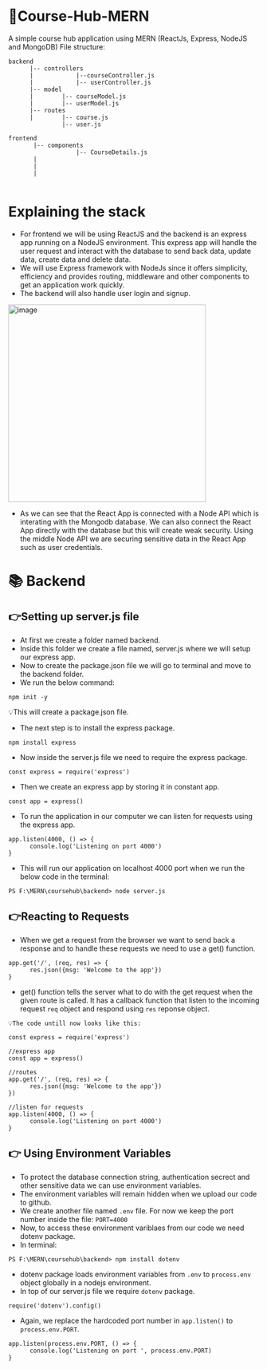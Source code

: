 # 🚀Course-Hub-MERN
A simple course hub application using MERN (ReactJs, Express, NodeJS and MongoDB)
File structure:
```
backend
      |-- controllers
      |            |--courseController.js
      |            |-- userController.js
      |-- model
      |        |-- courseModel.js
      |        |-- userModel.js
      |-- routes
      |        |-- course.js
               |-- user.js
               
frontend
       |-- components
                   |-- CourseDetails.js
       |
       |
       |
      
```  

# Explaining the stack
- For frontend we will be using ReactJS and the backend is an express app running on a NodeJS environment. This express app will handle the user request and interact with the database to send back data, update data, create data and delete data.
- We will use Express framework with NodeJs since it offers simplicity, efficiency and provides routing, middleware and other components to get an application work quickly. 
- The backend will also handle user login and signup.
<img width="396" alt="image" src="https://user-images.githubusercontent.com/66726759/204442129-1ebb205d-7583-45d9-8d65-4502f3d28b7c.png">

- As we can see that the React App is connected with a Node API which is interating with the Mongodb database. We can also connect the  React App directly with the database but this will create weak security. Using the middle Node API we are securing sensitive data in the React App such as user credentials. 


# 📚 Backend

## 👉Setting up server.js file
- At first we create a folder named backend. 
- Inside this folder we create a file named, server.js where we will setup our express app. 
- Now to create the package.json file we will go to terminal and move to the backend folder.
- We run the below command: 
```
npm init -y
```
💡This will create a package.json file.
- The next step is to install the express package.
```
npm install express
```
- Now inside the server.js file we need to require the express package. 
``` 
const express = require('express')
```
- Then we create an express app by storing it in constant app. 
```
const app = express()
```
- To run the application in our computer we can listen for requests using the express app. 
```
app.listen(4000, () => {
      console.log('Listening on port 4000')
}
```
- This will run our application on localhost 4000 port when we run the below code in the terminal: 
```
PS F:\MERN\coursehub\backend> node server.js
```
## 👉Reacting to Requests
- When we get a request from the browser we want to send back a response and to handle these requests we need to use a get() function. 
```
app.get('/', (req, res) => {
      res.json({msg: 'Welcome to the app'})
}
```
- get() function tells the server what to do with the get request when the given route is called. It has a callback function that listen to the incoming request ```req``` object and respond using ```res``` reponse object. 
```
💡The code untill now looks like this: 

const express = require('express')

//express app
const app = express()

//routes
app.get('/', (req, res) => {
      res.json({msg: 'Welcome to the app'})
})

//listen for requests
app.listen(4000, () => {
      console.log('Listening on port 4000')
}
```
## 👉 Using Environment Variables
- To protect the database connection string, authentication secrect and other sensitive data we can use environment variables. 
- The environment variables will remain hidden when we upload our code to github. 
- We create another file named ```.env``` file. For now we keep the port number inside the file: ``` PORT=4000 ```
- Now, to access these environment variblaes from our code we need dotenv package. 
- In terminal: 
```
PS F:\MERN\coursehub\backend> npm install dotenv
```
- dotenv package loads environment variables from ```.env``` to ```process.env``` object globally in a nodejs environment. 
- In top of our server.js file we require ```dotenv``` package. 
``` 
require('dotenv').config()
```
- Again, we replace the hardcoded port number in ```app.listen()``` to ```process.env.PORT```.
```
app.listen(process.env.PORT, () => {
      console.log('Listening on port ', process.env.PORT)
}
```
